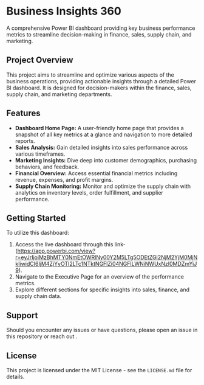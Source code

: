 
# Business Insights 360

A comprehensive Power BI dashboard providing key business performance metrics to streamline decision-making in finance, sales, supply chain, and marketing.

## Project Overview

This project aims to streamline and optimize various aspects of the business operations, providing actionable insights through a detailed Power BI dashboard. It is designed for decision-makers within the finance, sales, supply chain, and marketing departments.


## Features
- **Dashboard Home Page:** A user-friendly home page that provides a snapshot of all key metrics at a glance and navigation to more detailed reports.
- **Sales Analysis:** Gain detailed insights into sales performance across various timeframes.
- **Marketing Insights:** Dive deep into customer demographics, purchasing behaviors, and feedback.
- **Financial Overview:** Access essential financial metrics including revenue, expenses, and profit margins.
- **Supply Chain Monitoring:** Monitor and optimize the supply chain with analytics on inventory levels, order fulfillment, and supplier performance.


## Getting Started

To utilize this dashboard:

1. Access the live dashboard through this link-(https://app.powerbi.com/view?r=eyJrIjoiMzBhMTY0NmEtOWRlNy00Y2M5LTg5ODEtZGI2NjM2YjM0MjNkIiwidCI6IjM4ZjYyOTI2LTc1NTktNGFlZi04NGFlLWNiNWUxNzI0MDZmYiJ9).
2. Navigate to the Executive Page for an overview of the performance metrics.
3. Explore different sections for specific insights into sales, finance, and supply chain data.

## Support

Should you encounter any issues or have questions, please open an issue in this repository or reach out .

## License

This project is licensed under the MIT License - see the `LICENSE.md` file for details.

